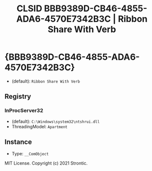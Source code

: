 ﻿---
title: "CLSID BBB9389D-CB46-4855-ADA6-4570E7342B3C | Ribbon Share With Verb"
excerpt: What is COM-Object CLSID BBB9389D-CB46-4855-ADA6-4570E7342B3C?
---

# {BBB9389D-CB46-4855-ADA6-4570E7342B3C}

* (default): `Ribbon Share With Verb`

## Registry


### InProcServer32

* (default): `C:\Windows\system32\ntshrui.dll`
* ThreadingModel: `Apartment`

## Instance

* Type: `__ComObject`

MIT License. Copyright (c) 2021 Strontic.


